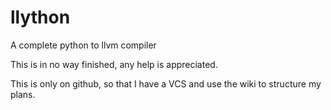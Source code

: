 # llython
A complete python to llvm compiler

This is in no way finished, any help is appreciated.

This is only on github, so that I have a VCS and use the wiki to structure my plans.